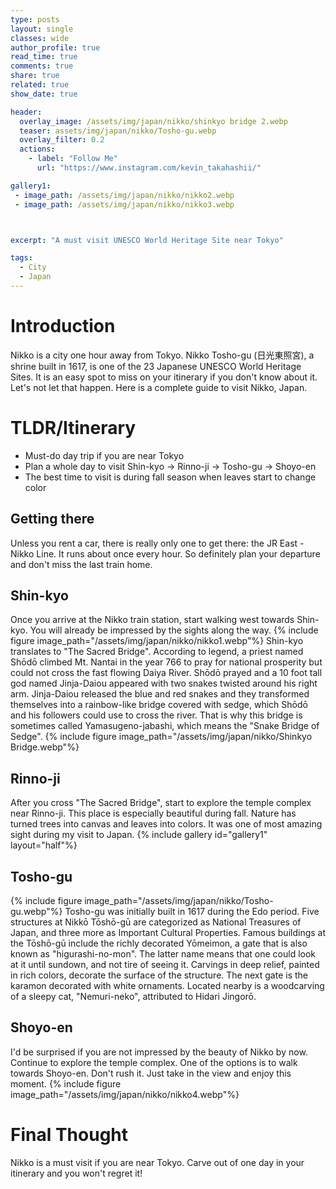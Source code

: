 ```yaml
---
type: posts
layout: single
classes: wide
author_profile: true
read_time: true
comments: true
share: true
related: true
show_date: true

header:
  overlay_image: /assets/img/japan/nikko/shinkyo bridge 2.webp
  teaser: assets/img/japan/nikko/Tosho-gu.webp
  overlay_filter: 0.2
  actions:
    - label: "Follow Me"
      url: "https://www.instagram.com/kevin_takahashii/"

gallery1:
 - image_path: /assets/img/japan/nikko/nikko2.webp
 - image_path: /assets/img/japan/nikko/nikko3.webp



excerpt: "A must visit UNESCO World Heritage Site near Tokyo"

tags:
  - City
  - Japan
---
```


# Introduction
Nikko is a city one hour away from Tokyo. Nikko Tosho-gu (日光東照宮), a shrine built in 1617, is one of the 23 Japanese UNESCO World Heritage Sites. It is an easy spot to miss on your itinerary if you don't know about it. Let's not let that happen. Here is a complete guide to visit Nikko, Japan.

# TLDR/Itinerary
* Must-do day trip if you are near Tokyo
* Plan a whole day to visit Shin-kyo -> Rinno-ji -> Tosho-gu -> Shoyo-en
* The best time to visit is during fall season when leaves start to change color

## Getting there
Unless you rent a car, there is really only one to get there: the JR East - Nikko Line. It runs about once every hour. So definitely plan your departure and don't miss the last train home.

## Shin-kyo
Once you arrive at the Nikko train station, start walking west towards Shin-kyo. You will already be impressed by the sights along the way.
{% include figure image_path="/assets/img/japan/nikko/nikko1.webp"%}
Shin-kyo translates to "The Sacred Bridge". According to legend, a priest named Shōdō climbed Mt. Nantai in the year 766 to pray for national prosperity but could not cross the fast flowing Daiya River. Shōdō prayed and a 10 foot tall god named Jinja-Daiou appeared with two snakes twisted around his right arm. Jinja-Daiou released the blue and red snakes and they transformed themselves into a rainbow-like bridge covered with sedge, which Shōdō and his followers could use to cross the river. That is why this bridge is sometimes called Yamasugeno-jabashi, which means the "Snake Bridge of Sedge".
{% include figure image_path="/assets/img/japan/nikko/Shinkyo Bridge.webp"%}

## Rinno-ji
After you cross "The Sacred Bridge", start to explore the temple complex near Rinno-ji. This place is especially beautiful during fall. Nature has turned trees into canvas and leaves into colors. It was one of most amazing sight during my visit to Japan.
{% include gallery id="gallery1" layout="half"%}

## Tosho-gu
{% include figure image_path="/assets/img/japan/nikko/Tosho-gu.webp"%}
Tosho-gu was initially built in 1617 during the Edo period. Five structures at Nikkō Tōshō-gū are categorized as National Treasures of Japan, and three more as Important Cultural Properties. Famous buildings at the Tōshō-gū include the richly decorated Yōmeimon, a gate that is also known as "higurashi-no-mon". The latter name means that one could look at it until sundown, and not tire of seeing it. Carvings in deep relief, painted in rich colors, decorate the surface of the structure. The next gate is the karamon decorated with white ornaments. Located nearby is a woodcarving of a sleepy cat, "Nemuri-neko", attributed to Hidari Jingorō.


## Shoyo-en
I'd be surprised if you are not impressed by the beauty of Nikko by now. Continue to explore the temple complex. One of the options is to walk towards Shoyo-en. Don't rush it. Just take in the view and enjoy this moment.
{% include figure image_path="/assets/img/japan/nikko/nikko4.webp"%}


# Final Thought
Nikko is a must visit if you are near Tokyo. Carve out of one day in your itinerary and you won't regret it!
